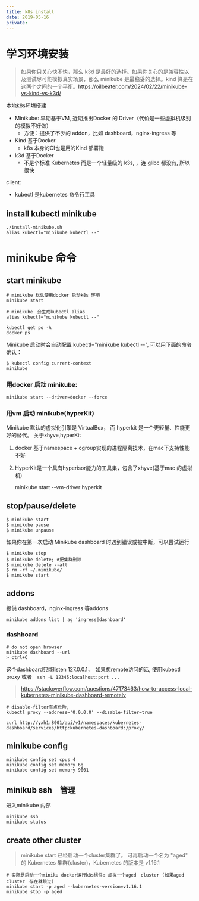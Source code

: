 ```yaml
---
title: k8s install
date: 2019-05-16
private:
---
```

# 学习环境安装
> 如果你只关心快不快，那么 k3d 是最好的选择。如果你关心的是兼容性以及测试尽可能模拟真实场景，那么 minikube 是最稳妥的选择。kind 算是在这两个之间的一个平衡。https://oilbeater.com/2024/02/22/minikube-vs-kind-vs-k3d/

本地k8s环境搭建
- Minikube: 早期基于VM, 近期推出Docker 的 Driver（代价是一些虚拟机级别的模拟不好做）
    - 方便：提供了不少的 addon，比如 dashboard，nginx-ingress 等
- Kind  基于Docker
    - k8s 本身的CI也是用的Kind 部署跑
- k3d 基于Docker
    - 不是个标准 Kubernetes 而是一个轻量级的 k3s, ，连 glibc 都没有, 所以很快

client:
- kubectl 是kubernetes 命令行工具

## install kubectl minikube

    ./install-minikube.sh
    alias kubectl="minikube kubectl --"

# minikube 命令
## start minikube 

    # minikube 默认使用docker 启动k8s 环境
    minikube start

    # minikube　会生成kubectl alias
    alias kubectl="minikube kubectl --"

    kubectl get po -A
    docker ps

Minikube 启动时会自动配置 kubectl="minikube kubectl --", 可以用下面的命令确认：

    $ kubectl config current-context
    minikube

### 用docker 启动 minikube:
    minikube start --driver=docker --force

### 用vm 启动 minikube(hyperKit)
Minikube 默认的虚拟化引擎是 VirtualBox， 而 hyperkit 是一个更轻量、性能更好的替代。 关于xhyve,hyperKit

1. docker 基于namespace + cgroup实现的进程隔离技术，在mac下支持性能不好
2. HyperKit是一个具有hyperisor能力的工具集，包含了xhyve(基于mac 的虚拟机)

    minikube start --vm-driver hyperkit

## stop/pause/delete
    $ minikube start
    $ minikube pause
    $ minikube unpause

如果你在第一次启动 Minikube dashboard 时遇到错误或被中断，可以尝试运行

    $ minikube stop
    $ minikube delete; #把集群删除
    $ minikube delete --all
    $ rm -rf ~/.minikube/
    $ minikube start


## addons
提供 dashboard，nginx-ingress 等addons

    minikube addons list | ag 'ingress|dashboard'

### dashboard
    # do not open browser
    minikube dashboard --url
    > ctrl+C

这个dashboard只能listen 127.0.0.1，　如果想remote访问的话, 使用kubectl proxy 或者　`ssh -L 12345:localhost:port ...`
> https://stackoverflow.com/questions/47173463/how-to-access-local-kubernetes-minikube-dashboard-remotely

    # disable-filter有点危险, 
    kubectl proxy --address='0.0.0.0' --disable-filter=true

    curl http://yxh1:8001/api/v1/namespaces/kubernetes-dashboard/services/http:kubernetes-dashboard:/proxy/


## minikube config
    minikube config set cpus 4
    minikube config set memory 6g
    minikube config set memory 9001

## minikub ssh　管理
进入minikube 内部

    minikube ssh
    minikube status

## create other cluster
> minikube start 已经启动一个cluster集群了。
可再启动一个名为 "aged" 的 Kubernetes 集群(cluster)，Kubernetes 的版本是 v1.16.1

    # 实际是启动一个miniku docker运行k8s组件: 虚拟一个aged　cluster (如果aged　cluster　存在就跳过)
    minikube start -p aged --kubernetes-version=v1.16.1
    minikube stop -p aged 

